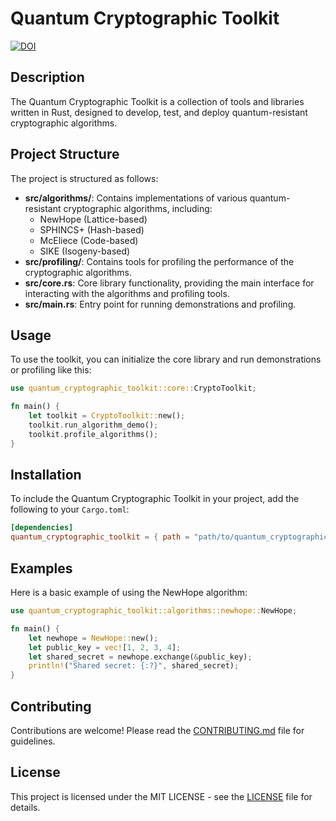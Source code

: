    # Quantum Cryptographic Toolkit

   [![DOI](https://zenodo.org/badge/DOI/10.5281/zenodo.13317139.svg)](https://doi.org/10.5281/zenodo.13317139)

   ## Description
   The Quantum Cryptographic Toolkit is a collection of tools and libraries written in Rust, designed to develop, test, and deploy quantum-resistant cryptographic algorithms.

   ## Project Structure
   The project is structured as follows:

   - **src/algorithms/**: Contains implementations of various quantum-resistant cryptographic algorithms, including:
     - NewHope (Lattice-based)
     - SPHINCS+ (Hash-based)
     - McEliece (Code-based)
     - SIKE (Isogeny-based)
   - **src/profiling/**: Contains tools for profiling the performance of the cryptographic algorithms.
   - **src/core.rs**: Core library functionality, providing the main interface for interacting with the algorithms and profiling tools.
   - **src/main.rs**: Entry point for running demonstrations and profiling.

   ## Usage
   To use the toolkit, you can initialize the core library and run demonstrations or profiling like this:

   ```rust
   use quantum_cryptographic_toolkit::core::CryptoToolkit;

   fn main() {
       let toolkit = CryptoToolkit::new();
       toolkit.run_algorithm_demo();
       toolkit.profile_algorithms();
   }
   ```

   ## Installation
   To include the Quantum Cryptographic Toolkit in your project, add the following to your `Cargo.toml`:

   ```toml
   [dependencies]
   quantum_cryptographic_toolkit = { path = "path/to/quantum_cryptographic_toolkit" }
   ```

   ## Examples
   Here is a basic example of using the NewHope algorithm:

   ```rust
   use quantum_cryptographic_toolkit::algorithms::newhope::NewHope;

   fn main() {
       let newhope = NewHope::new();
       let public_key = vec![1, 2, 3, 4];
       let shared_secret = newhope.exchange(&public_key);
       println!("Shared secret: {:?}", shared_secret);
   }
   ```

   ## Contributing
   Contributions are welcome! Please read the [CONTRIBUTING.md](CONTRIBUTING.md) file for guidelines.

   ## License
   This project is licensed under the MIT LICENSE - see the [LICENSE](LICENSE) file for details.
